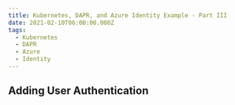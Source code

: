 ```yaml
---
title: Kubernetes, DAPR, and Azure Identity Example - Part III
date: 2021-02-10T06:00:00.000Z
tags:
  - Kubernetes
  - DAPR
  - Azure
  - Identity
---
```


## Adding User Authentication
